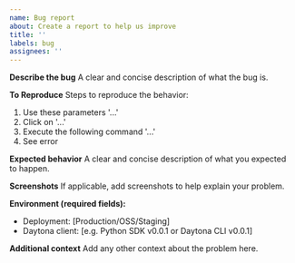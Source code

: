 ```yaml
---
name: Bug report
about: Create a report to help us improve
title: ''
labels: bug
assignees: ''
---
```


**Describe the bug**
A clear and concise description of what the bug is.

**To Reproduce**
Steps to reproduce the behavior:

1. Use these parameters '...'
2. Click on '...'
3. Execute the following command '...'
4. See error

**Expected behavior**
A clear and concise description of what you expected to happen.

**Screenshots**
If applicable, add screenshots to help explain your problem.

**Environment (required fields):**

- Deployment: [Production/OSS/Staging]
- Daytona client: [e.g. Python SDK v0.0.1 or Daytona CLI v0.0.1]

**Additional context**
Add any other context about the problem here.
